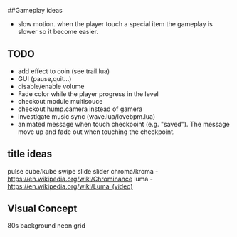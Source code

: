 ##Gameplay ideas
* slow motion. when the player touch a special item the gameplay is slower so it become easier.


## TODO
* add effect to coin (see trail.lua)
* GUI (pause,quit...)
* disable/enable volume
* Fade color while the player progress in the level
* checkout module multisouce
* checkout hump.camera instead of gamera
* investigate music sync (wave.lua/lovebpm.lua)
* animated message when touch checkpoint (e.g. "saved"). The message move up and fade out when touching the checkpoint.

## title ideas
pulse
cube/kube
swipe
slide
slider
chroma/kroma - https://en.wikipedia.org/wiki/Chrominance
luma - https://en.wikipedia.org/wiki/Luma_(video)

## Visual Concept
80s background
neon grid
